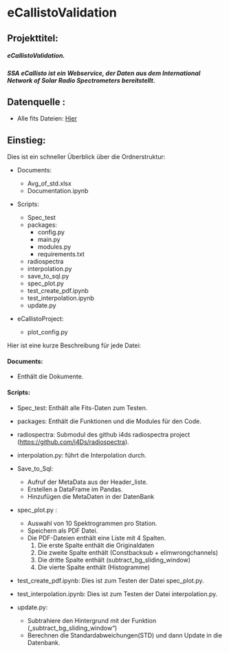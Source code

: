 # eCallistoValidation

## Projekttitel:
##### eCallistoValidation.

##### SSA eCallisto ist ein Webservice, der Daten aus dem International Network of Solar Radio Spectrometers bereitstellt.

## Datenquelle :
- Alle fits Dateien: [Hier](http://soleil80.cs.technik.fhnw.ch/solarradio/data/2002-20yy_Callisto/)


## Einstieg:
Dies ist ein schneller Überblick über die Ordnerstruktur:
- Documents:
    - Avg_of_std.xlsx
    - Documentation.ipynb

- Scripts:
    - Spec_test
    - packages:
        - config.py
        - main.py
        - modules.py
        - requirements.txt
    - radiospectra
    - interpolation.py
    - save_to_sql.py
    - spec_plot.py
    - test_create_pdf.ipynb
    - test_interpolation.ipynb
    - update.py
- eCallistoProject:
    - plot_config.py


Hier ist eine kurze Beschreibung für jede Datei:

#### Documents: 
- Enthält die Dokumente.
#### Scripts:
- Spec_test: Enthält alle Fits-Daten zum Testen.

- packages: Enthält die Funktionen und die Modules für den Code.

- radiospectra: Submodul des github i4ds radiospectra project (https://github.com/i4Ds/radiospectra).

- interpolation.py: führt die Interpolation durch.

- Save_to_Sql:
  - Aufruf der MetaData aus der Header_liste.
  - Erstellen a DataFrame im Pandas.
  - Hinzufügen die MetaDaten in der DatenBank

- spec_plot.py :
  - Auswahl von 10 Spektrogrammen pro Station.
  - Speichern als PDF Datei.
  - Die PDF-Dateien enthält eine Liste mit 4 Spalten.
    1. Die erste Spalte enthält die Originaldaten
    2. Die zweite Spalte enthält (Constbacksub + elimwrongchannels)
    3. Die dritte Spalte enthält (subtract_bg_sliding_window)
    4. Die vierte Spalte enthält (Histogramme)

- test_create_pdf.ipynb: Dies ist zum Testen der Datei spec_plot.py.

- test_interpolation.ipynb: Dies ist zum Testen der Datei interpolation.py.

- update.py:
  - Subtrahiere den Hintergrund mit der Funktion („subtract_bg_sliding_window“)
  - Berechnen die Standardabweichungen(STD) und dann Update in die Datenbank.







